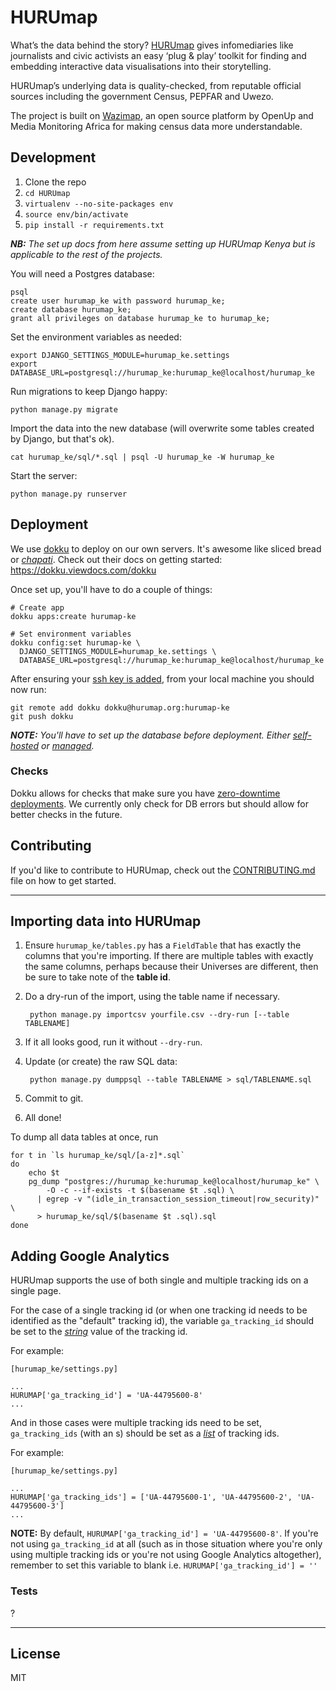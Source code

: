 HURUmap
=======

What’s the data behind the story? [HURUmap](https://hurumap.org) gives infomediaries like journalists and civic activists an easy ‘plug & play’ toolkit for finding and embedding interactive data visualisations into their storytelling.

HURUmap’s underlying data is quality-checked, from reputable official sources including the government Census, PEPFAR and Uwezo.

The project is built on [Wazimap](http://wazimap.readthedocs.org/en/latest/), an open source platform by OpenUp and Media Monitoring Africa for making census data more understandable.


## Development

1. Clone the repo
2. ``cd HURUmap``
3. ``virtualenv --no-site-packages env``
4. ``source env/bin/activate``
5. ``pip install -r requirements.txt``


***NB:** The set up docs from here assume setting up HURUmap Kenya but is applicable to the rest of the projects.*

You will need a Postgres database:

```
psql
create user hurumap_ke with password hurumap_ke;
create database hurumap_ke;
grant all privileges on database hurumap_ke to hurumap_ke;
```

Set the environment variables as needed:
```
export DJANGO_SETTINGS_MODULE=hurumap_ke.settings
export DATABASE_URL=postgresql://hurumap_ke:hurumap_ke@localhost/hurumap_ke
```

Run migrations to keep Django happy:
```
python manage.py migrate
```

Import the data into the new database (will overwrite some tables created by Django, but that's ok).
```
cat hurumap_ke/sql/*.sql | psql -U hurumap_ke -W hurumap_ke
```

Start the server:
```
python manage.py runserver
```

## Deployment

We use [dokku](https://dokku.viewdocs.com/dokku) to deploy on our own servers. It's awesome like sliced bread or [*chapati*](https://google.com/search?q=chapati). Check out their docs on getting started: https://dokku.viewdocs.com/dokku

Once set up, you'll have to do a couple of things:
```
# Create app
dokku apps:create hurumap-ke

# Set environment variables
dokku config:set hurumap-ke \
  DJANGO_SETTINGS_MODULE=hurumap_ke.settings \
  DATABASE_URL=postgresql://hurumap_ke:hurumap_ke@localhost/hurumap_ke
```

After ensuring your [ssh key is added](https://dokku.viewdocs.com/dokku/user-management), from your local machine you should now run:
```
git remote add dokku dokku@hurumap.org:hurumap-ke
git push dokku
```

***NOTE:** You'll have to set up the database before deployment. Either [self-hosted](https://github.com/dokku/dokku-postgres-plugin) or [managed](https://aws.amazon.com/rds).*


### Checks

Dokku allows for checks that make sure you have [zero-downtime deployments](http://dokku.viewdocs.io/dokku/deployment/zero-downtime-deploys/). We currently only check for DB errors but should allow for better checks in the future.


## Contributing

If you'd like to contribute to HURUmap, check out the [CONTRIBUTING.md](CONTRIBUTING.md) file on how to get started.


---

## Importing data into HURUmap

1. Ensure ``hurumap_ke/tables.py`` has a ``FieldTable`` that has exactly the columns that you're importing. If there are multiple tables with exactly the same columns, perhaps because their Universes are different, then be sure to take note of the **table id**.
2. Do a dry-run of the import, using the table name if necessary.

        python manage.py importcsv yourfile.csv --dry-run [--table TABLENAME]

3. If it all looks good, run it without ``--dry-run``.
4. Update (or create) the raw SQL data:

        python manage.py dumppsql --table TABLENAME > sql/TABLENAME.sql

5. Commit to git.
6. All done!

To dump all data tables at once, run
```shell
for t in `ls hurumap_ke/sql/[a-z]*.sql`
do
    echo $t
    pg_dump "postgres://hurumap_ke:hurumap_ke@localhost/hurumap_ke" \
        -O -c --if-exists -t $(basename $t .sql) \
      | egrep -v "(idle_in_transaction_session_timeout|row_security)" \
      > hurumap_ke/sql/$(basename $t .sql).sql
done
```

## Adding Google Analytics

HURUmap supports the use of both single and multiple tracking ids on a single page.

For the case of a single tracking id (or when one tracking id needs to be identified as the "default" tracking id), the variable `ga_tracking_id` should be set to the [*string*](https://developers.google.com/edu/python/strings) value of the tracking id.

For example:

```
[hurumap_ke/settings.py]

...
HURUMAP['ga_tracking_id'] = 'UA-44795600-8'
...
```

And in those cases were multiple tracking ids need to be set, `ga_tracking_ids` (with an s) should be set as a [*list*](https://developers.google.com/edu/python/lists) of tracking ids.

For example:

```
[hurumap_ke/settings.py]

...
HURUMAP['ga_tracking_ids'] = ['UA-44795600-1', 'UA-44795600-2', 'UA-44795600-3']
...
```

**NOTE:** By default, `HURUMAP['ga_tracking_id'] = 'UA-44795600-8'`. If you're not using `ga_tracking_id` at all (such as in those situation where you're only using multiple tracking ids or you're not using Google Analytics altogether), remember to set this variable to blank i.e. `HURUMAP['ga_tracking_id'] = ''`

### Tests

?

---

## License

MIT 

